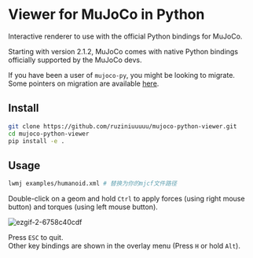 # Viewer for MuJoCo in Python

Interactive renderer to use with the official Python bindings for MuJoCo.

Starting with version 2.1.2, MuJoCo comes with native Python bindings officially supported by the MuJoCo devs.  

If you have been a user of `mujoco-py`, you might be looking to migrate.  
Some pointers on migration are available [here](https://mujoco.readthedocs.io/en/latest/python.html#migration-notes-for-mujoco-py).

## Install

```sh
git clone https://github.com/ruziniuuuuu/mujoco-python-viewer.git
cd mujoco-python-viewer
pip install -e .
```

## Usage

```bash
lwmj examples/humanoid.xml # 替换为你的mjcf文件路径
```

Double-click on a geom and hold `Ctrl` to apply forces (using right mouse button) and torques (using left mouse button).

![ezgif-2-6758c40cdf](https://user-images.githubusercontent.com/16384313/161459985-a47e74dc-92c9-4a0b-99fc-92d1b5b04163.gif)

Press `ESC` to quit.  
Other key bindings are shown in the overlay menu (Press `H` or hold `Alt`).
